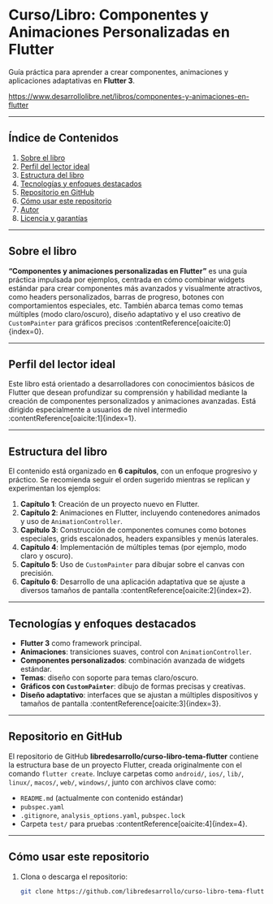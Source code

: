 # Curso/Libro: Componentes y Animaciones Personalizadas en Flutter

Guía práctica para aprender a crear componentes, animaciones y aplicaciones adaptativas en **Flutter 3**.

https://www.desarrollolibre.net/libros/componentes-y-animaciones-en-flutter

---

## Índice de Contenidos

1. [Sobre el libro](#sobre-el-libro)  
2. [Perfil del lector ideal](#perfil-del-lector-ideal)  
3. [Estructura del libro](#estructura-del-libro)  
4. [Tecnologías y enfoques destacados](#tecnologías-y-enfoques-destacados)  
5. [Repositorio en GitHub](#repositorio-en-github)  
6. [Cómo usar este repositorio](#cómo-usar-este-repositorio)  
7. [Autor](#autor)  
8. [Licencia y garantías](#licencia-y-garantías)

---

## Sobre el libro

**“Componentes y animaciones personalizadas en Flutter”** es una guía práctica impulsada por ejemplos, centrada en cómo combinar widgets estándar para crear componentes más avanzados y visualmente atractivos, como headers personalizados, barras de progreso, botones con comportamientos especiales, etc. También abarca temas como temas múltiples (modo claro/oscuro), diseño adaptativo y el uso creativo de `CustomPainter` para gráficos precisos :contentReference[oaicite:0]{index=0}.

---

## Perfil del lector ideal

Este libro está orientado a desarrolladores con conocimientos básicos de Flutter que desean profundizar su comprensión y habilidad mediante la creación de componentes personalizados y animaciones avanzadas. Está dirigido especialmente a usuarios de nivel intermedio :contentReference[oaicite:1]{index=1}.

---

## Estructura del libro

El contenido está organizado en **6 capítulos**, con un enfoque progresivo y práctico. Se recomienda seguir el orden sugerido mientras se replican y experimentan los ejemplos:

1. **Capítulo 1**: Creación de un proyecto nuevo en Flutter.  
2. **Capítulo 2**: Animaciones en Flutter, incluyendo contenedores animados y uso de `AnimationController`.  
3. **Capítulo 3**: Construcción de componentes comunes como botones especiales, grids escalonados, headers expansibles y menús laterales.  
4. **Capítulo 4**: Implementación de múltiples temas (por ejemplo, modo claro y oscuro).  
5. **Capítulo 5**: Uso de `CustomPainter` para dibujar sobre el canvas con precisión.  
6. **Capítulo 6**: Desarrollo de una aplicación adaptativa que se ajuste a diversos tamaños de pantalla :contentReference[oaicite:2]{index=2}.

---

## Tecnologías y enfoques destacados

- **Flutter 3** como framework principal.  
- **Animaciones**: transiciones suaves, control con `AnimationController`.  
- **Componentes personalizados**: combinación avanzada de widgets estándar.  
- **Temas**: diseño con soporte para temas claro/oscuro.  
- **Gráficos con `CustomPainter`**: dibujo de formas precisas y creativas.  
- **Diseño adaptativo**: interfaces que se ajustan a múltiples dispositivos y tamaños de pantalla :contentReference[oaicite:3]{index=3}.

---

## Repositorio en GitHub

El repositorio de GitHub **libredesarrollo/curso-libro-tema-flutter** contiene la estructura base de un proyecto Flutter, creada originalmente con el comando `flutter create`. Incluye carpetas como `android/`, `ios/`, `lib/`, `linux/`, `macos/`, `web/`, `windows/`, junto con archivos clave como:

- `README.md` (actualmente con contenido estándar)  
- `pubspec.yaml`  
- `.gitignore`, `analysis_options.yaml`, `pubspec.lock`  
- Carpeta `test/` para pruebas :contentReference[oaicite:4]{index=4}.

---

## Cómo usar este repositorio

1. Clona o descarga el repositorio:  
   ```bash
   git clone https://github.com/libredesarrollo/curso-libro-tema-flutter.git
